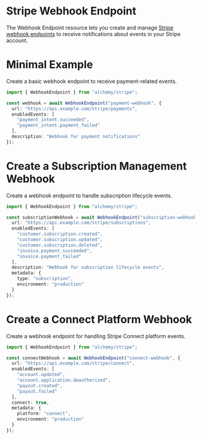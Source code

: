 # Stripe Webhook Endpoint

The Webhook Endpoint resource lets you create and manage [Stripe webhook endpoints](https://stripe.com/docs/webhooks) to receive notifications about events in your Stripe account.

# Minimal Example

Create a basic webhook endpoint to receive payment-related events.

```ts
import { WebhookEndpoint } from "alchemy/stripe";

const webhook = await WebhookEndpoint("payment-webhook", {
  url: "https://api.example.com/stripe/payments",
  enabledEvents: [
    "payment_intent.succeeded",
    "payment_intent.payment_failed"
  ],
  description: "Webhook for payment notifications"
});
```

# Create a Subscription Management Webhook

Create a webhook endpoint to handle subscription lifecycle events.

```ts
import { WebhookEndpoint } from "alchemy/stripe";

const subscriptionWebhook = await WebhookEndpoint("subscription-webhook", {
  url: "https://api.example.com/stripe/subscriptions", 
  enabledEvents: [
    "customer.subscription.created",
    "customer.subscription.updated",
    "customer.subscription.deleted",
    "invoice.payment_succeeded",
    "invoice.payment_failed"
  ],
  description: "Webhook for subscription lifecycle events",
  metadata: {
    type: "subscription",
    environment: "production"
  }
});
```

# Create a Connect Platform Webhook

Create a webhook endpoint for handling Stripe Connect platform events.

```ts
import { WebhookEndpoint } from "alchemy/stripe";

const connectWebhook = await WebhookEndpoint("connect-webhook", {
  url: "https://api.example.com/stripe/connect",
  enabledEvents: [
    "account.updated",
    "account.application.deauthorized", 
    "payout.created",
    "payout.failed"
  ],
  connect: true,
  metadata: {
    platform: "connect",
    environment: "production"
  }
});
```